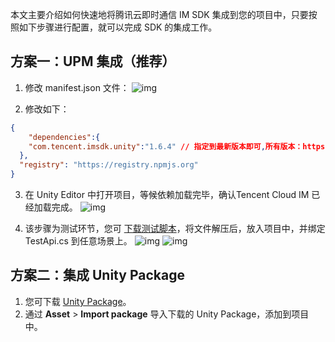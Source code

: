 本文主要介绍如何快速地将腾讯云即时通信 IM SDK 集成到您的项目中，只要按照如下步骤进行配置，就可以完成 SDK 的集成工作。

## 方案一：UPM 集成（推荐）
1. 修改 manifest.json 文件：
![img](https://qcloudimg.tencent-cloud.cn/raw/4ea52e320700dc37770a5405ac14d1a7.jpg)

2. 修改如下：
```json
{
    "dependencies":{
    "com.tencent.imsdk.unity":"1.6.4" // 指定到最新版本即可,所有版本：https://www.npmjs.com/package/com.tencent.imsdk.unity
  },
  "registry": "https://registry.npmjs.org"
}
```

3. 在 Unity Editor 中打开项目，等候依赖加载完毕，确认Tencent Cloud IM 已经加载完成。
![img](https://qcloudimg.tencent-cloud.cn/raw/d98dfb17bbee6c0319e370de6f2ba9dd.jpg)

4. 该步骤为测试环节，您可 [下载测试脚本](https://imgcache.qq.com/operation/dianshi/other/Demo.1fdc6bd474aa3d12f0f3061155d4a5accdf30c7b.zip)，将文件解压后，放入项目中，并绑定 TestApi.cs 到任意场景上。
![img](https://qcloudimg.tencent-cloud.cn/raw/b4d770775523fdd76b75f1d80f07c925.jpg)
![img](https://qcloudimg.tencent-cloud.cn/raw/940da8044cd80db27d08a7b0dff45b94.png)

## 方案二：集成 Unity Package

1. 您可下载 [Unity Package](https://comm.qq.com/im/sdk/unity_plus/im_unity_sdk_plus_v1.6.0.unitypackage)。
2. 通过 **Asset** > **Import package** 导入下载的 Unity Package，添加到项目中。
